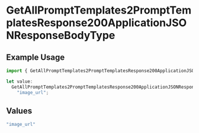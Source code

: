 # GetAllPromptTemplates2PromptTemplatesResponse200ApplicationJSONResponseBodyType

## Example Usage

```typescript
import { GetAllPromptTemplates2PromptTemplatesResponse200ApplicationJSONResponseBodyType } from "@orq-ai/node/models/operations";

let value:
  GetAllPromptTemplates2PromptTemplatesResponse200ApplicationJSONResponseBodyType =
    "image_url";
```

## Values

```typescript
"image_url"
```